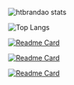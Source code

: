 ![htbrandao stats](https://github-readme-stats.vercel.app/api/?username=htbrandao&theme=gruvbox&show_icons=true)

![Top Langs](https://github-readme-stats.vercel.app/api/top-langs/?username=htbrandao&theme=gruvbox)

[![Readme Card](https://github-readme-stats.vercel.app/api/pin/?username=htbrandao&theme=gruvbox&repo=flask-reCAPTCHA-example)](https://github.com/htbrandao/flask-reCAPTCHA-example)

[![Readme Card](https://github-readme-stats.vercel.app/api/pin/?username=htbrandao&theme=gruvbox&repo=fastemplate)](https://github.com/htbrandao/fastemplate)

[![Readme Card](https://github-readme-stats.vercel.app/api/pin/?username=htbrandao&theme=gruvbox&repo=applied-social-network-analysis-in-python)](https://github.com/htbrandao/applied-social-network-analysis-in-python)
